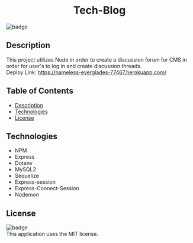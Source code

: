 #  <h1 align="center">Tech-Blog</h1>

  ![badge](https://img.shields.io/badge/license-MIT-blue)<br>
  
  ## Description
  This project utilizes Node in order to create a discussion forum for CMS in order for user's to log in and create discussion threads.
  </br>
  Deploy Link:
  https://nameless-everglades-77467.herokuapp.com/
  ## Table of Contents
  - [Description](#description)
  - [Technologies](#technologies)
  - [License](#license)

  ## Technologies
 - NPM
 - Express
 - Dotenv
 - MySQL2
 - Sequelize
 - Express-session
 - Express-Connect-Session
 - Nodemon

  ## License
  ![badge](https://img.shields.io/badge/license-MIT-blue)<br>
 This application uses the MIT license.
